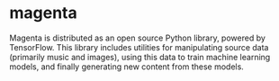 # magenta
Magenta is distributed as an open source Python library, powered by TensorFlow. This library includes utilities for manipulating source data (primarily music and images), using this data to train machine learning models, and finally generating new content from these models.
